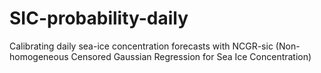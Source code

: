 # SIC-probability-daily
Calibrating daily sea-ice concentration forecasts with NCGR-sic (Non-homogeneous Censored Gaussian Regression for Sea Ice Concentration)
